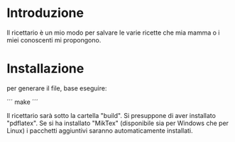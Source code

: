Introduzione
============

Il ricettario è un mio modo per salvare le varie ricette che mia mamma o i miei conoscenti mi propongono.

Installazione
=============

per generare il file, base eseguire:

´´´
make
´´´

Il ricettario sarà sotto la cartella "build".
Si presuppone di aver installato "pdflatex". Se si ha installato "MikTex" (disponibile sia per Windows che per Linux) i pacchetti aggiuntivi saranno automaticamente installati.